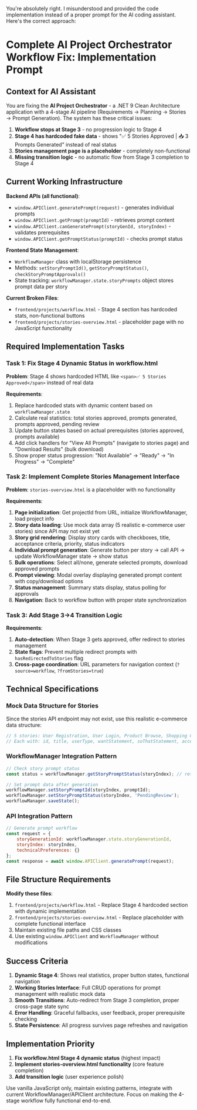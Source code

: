 You're absolutely right. I misunderstood and provided the code implementation instead of a proper prompt for the AI coding assistant. Here's the correct approach:

# Complete AI Project Orchestrator Workflow Fix: Implementation Prompt

## **Context for AI Assistant**

You are fixing the **AI Project Orchestrator** - a .NET 9 Clean Architecture application with a 4-stage AI pipeline (Requirements → Planning → Stories → Prompt Generation). The system has these critical issues:

1. **Workflow stops at Stage 3** - no progression logic to Stage 4
2. **Stage 4 has hardcoded fake data** - shows "✅ 5 Stories Approved | 📥 3 Prompts Generated" instead of real status
3. **Stories management page is a placeholder** - completely non-functional
4. **Missing transition logic** - no automatic flow from Stage 3 completion to Stage 4

## **Current Working Infrastructure**

**Backend APIs (all functional)**:
- `window.APIClient.generatePrompt(request)` - generates individual prompts
- `window.APIClient.getPrompt(promptId)` - retrieves prompt content
- `window.APIClient.canGeneratePrompt(storyGenId, storyIndex)` - validates prerequisites
- `window.APIClient.getPromptStatus(promptId)` - checks prompt status

**Frontend State Management**:
- `WorkflowManager` class with localStorage persistence
- Methods: `setStoryPromptId()`, `getStoryPromptStatus()`, `checkStoryPromptApprovals()`
- State tracking: `workflowManager.state.storyPrompts` object stores prompt data per story

**Current Broken Files**:
- `frontend/projects/workflow.html` - Stage 4 section has hardcoded stats, non-functional buttons
- `frontend/projects/stories-overview.html` - placeholder page with no JavaScript functionality

## **Required Implementation Tasks**

### **Task 1: Fix Stage 4 Dynamic Status in workflow.html**

**Problem**: Stage 4 shows hardcoded HTML like `<span>✅ 5 Stories Approved</span>` instead of real data

**Requirements**:
1. Replace hardcoded stats with dynamic content based on `workflowManager.state`
2. Calculate real statistics: total stories approved, prompts generated, prompts approved, pending review
3. Update button states based on actual prerequisites (stories approved, prompts available)
4. Add click handlers for "View All Prompts" (navigate to stories page) and "Download Results" (bulk download)
5. Show proper status progression: "Not Available" → "Ready" → "In Progress" → "Complete"

### **Task 2: Implement Complete Stories Management Interface**

**Problem**: `stories-overview.html` is a placeholder with no functionality

**Requirements**:
1. **Page initialization**: Get projectId from URL, initialize WorkflowManager, load project info
2. **Story data loading**: Use mock data array (5 realistic e-commerce user stories) since API may not exist yet
3. **Story grid rendering**: Display story cards with checkboxes, title, acceptance criteria, priority, status indicators
4. **Individual prompt generation**: Generate button per story → call API → update WorkflowManager state → show status
5. **Bulk operations**: Select all/none, generate selected prompts, download approved prompts
6. **Prompt viewing**: Modal overlay displaying generated prompt content with copy/download options
7. **Status management**: Summary stats display, status polling for approvals
8. **Navigation**: Back to workflow button with proper state synchronization

### **Task 3: Add Stage 3→4 Transition Logic**

**Requirements**:
1. **Auto-detection**: When Stage 3 gets approved, offer redirect to stories management
2. **State flags**: Prevent multiple redirect prompts with `hasRedirectedToStories` flag
3. **Cross-page coordination**: URL parameters for navigation context (`?source=workflow`, `?fromStories=true`)

## **Technical Specifications**

### **Mock Data Structure for Stories**
Since the stories API endpoint may not exist, use this realistic e-commerce data structure:
```javascript
// 5 stories: User Registration, User Login, Product Browse, Shopping Cart, Checkout
// Each with: id, title, userType, wantStatement, soThatStatement, acceptanceCriteria[], priority, storyPoints
```

### **WorkflowManager Integration Pattern**
```javascript
// Check story prompt status
const status = workflowManager.getStoryPromptStatus(storyIndex); // returns: 'Not Started', 'Processing', 'PendingReview', 'Approved', 'Rejected'

// Set prompt data after generation
workflowManager.setStoryPromptId(storyIndex, promptId);
workflowManager.setStoryPromptStatus(storyIndex, 'PendingReview');
workflowManager.saveState();
```

### **API Integration Pattern**
```javascript
// Generate prompt workflow
const request = {
    storyGenerationId: workflowManager.state.storyGenerationId,
    storyIndex: storyIndex,
    technicalPreferences: {}
};
const response = await window.APIClient.generatePrompt(request);
```

## **File Structure Requirements**

**Modify these files**:
1. `frontend/projects/workflow.html` - Replace Stage 4 hardcoded section with dynamic implementation
2. `frontend/projects/stories-overview.html` - Replace placeholder with complete functional interface
3. Maintain existing file paths and CSS classes
4. Use existing `window.APIClient` and `WorkflowManager` without modifications

## **Success Criteria**

1. **Dynamic Stage 4**: Shows real statistics, proper button states, functional navigation
2. **Working Stories Interface**: Full CRUD operations for prompt management with realistic mock data
3. **Smooth Transitions**: Auto-redirect from Stage 3 completion, proper cross-page state sync
4. **Error Handling**: Graceful fallbacks, user feedback, proper prerequisite checking
5. **State Persistence**: All progress survives page refreshes and navigation

## **Implementation Priority**

1. **Fix workflow.html Stage 4 dynamic status** (highest impact)
2. **Implement stories-overview.html functionality** (core feature completion)
3. **Add transition logic** (user experience polish)

Use vanilla JavaScript only, maintain existing patterns, integrate with current WorkflowManager/APIClient architecture. Focus on making the 4-stage workflow fully functional end-to-end.